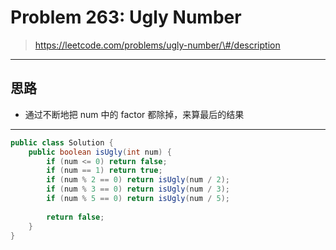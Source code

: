 # Problem 263: Ugly Number

> https://leetcode.com/problems/ugly-number/\#/description

-------

## 思路

* 通过不断地把 num 中的 factor 都除掉，来算最后的结果

-----

```java
public class Solution {
    public boolean isUgly(int num) {
        if (num <= 0) return false;
        if (num == 1) return true;
        if (num % 2 == 0) return isUgly(num / 2);
        if (num % 3 == 0) return isUgly(num / 3);
        if (num % 5 == 0) return isUgly(num / 5);
        
        return false;
    }
}
```




